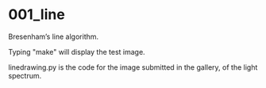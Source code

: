 # 001_line
Bresenham’s line algorithm.

Typing "make" will display the test image.

linedrawing.py is the code for the image submitted in the gallery, of the light spectrum.
